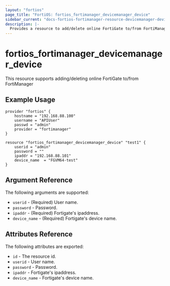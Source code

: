 ```yaml
---
layout: "fortios"
page_title: "FortiOS: fortios_fortimanager_devicemanager_device"
sidebar_current: "docs-fortios-fortimanager-resource-devicemanager-device"
description: |-
  Provides a resource to add/delete online FortiGate to/from FortiManager
---
```


# fortios_fortimanager_devicemanager_device
This resource supports adding/deleting online FortiGate to/from FortiManager

## Example Usage
```hcl
provider "fortios" {
	hostname = "192.168.88.100"
	username = "APIUser"
	passwd = "admin"
	provider = "fortimanager"
}

resource "fortios_fortimanager_devicemanager_device" "test1" {
	userid = "admin"
	password = ""
	ipaddr = "192.168.88.101"
	device_name  = "FGVM64-test"
}
```

## Argument Reference
The following arguments are supported:

* `userid` - (Required) User name.
* `password` - Password.
* `ipaddr` - (Required) Fortigate's ipaddress.
* `device_name` - (Required) Fortigate's device name.

## Attributes Reference
The following attributes are exported:
* `id` - The resource id.
* `userid` -  User name.
* `password` - Password.
* `ipaddr` -  Fortigate's ipaddress.
* `device_name` - Fortigate's device name.

